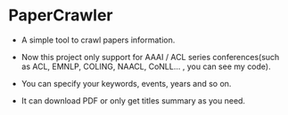 # PaperCrawler

* A simple tool to crawl papers information.

* Now this project only support for AAAI / ACL series conferences(such as ACL, EMNLP, COLING, NAACL, CoNLL... , you can see my code).

* You can specify your keywords, events, years and so on.

* It can download PDF or only get titles summary as you need.
